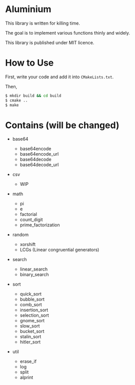 # Aluminium

This library is written for killing time.

The goal is to implement various functions thinly and widely.

This library is published under MIT licence.

# How to Use

First, write your code and add it into `CMakeLists.txt`.

Then,

```bash
$ mkdir build && cd build
$ cmake ..
$ make
```

# Contains (will be changed)

* base64
    * base64encode
    * base64encode_url
    * base64decode
    * base64decode_url

* csv
    * WIP

* math
    * pi
    * e
    * factorial
    * count_digit
    * prime_factorization

* random
    * xorshift
    * LCGs (Linear congruential generators)

* search
    * linear_search
    * binary_search

* sort
    * quick_sort
    * bubble_sort
    * comb_sort
    * insertion_sort
    * selection_sort
    * gnome_sort
    * slow_sort
    * bucket_sort
    * stalin_sort
    * hitler_sort

* util
    * erase_if
    * log
    * split
    * alprint
